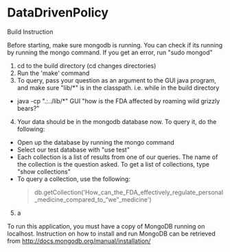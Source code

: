 DataDrivenPolicy
================

Build Instruction

Before starting, make sure mongodb is running. You can check if its running by running the mongo command. If you get an error, run "sudo mongod"

1. cd to the build directory (cd changes directories)
2. Run the 'make' command
3. To query, pass your question as an argument to the GUI java program, and make sure "lib/\*" is in the classpath. i.e. while in the build directory
 * java -cp ".:../lib/\*" GUI "how is the FDA affected by roaming wild grizzly bears?"
4. Your data should be in the mongodb database now. To query it, do the following:
  * Open up the database by running the mongo command
  * Select our test database with "use test"
  * Each collection is a list of results from one of our queries. The name of the collection is the question asked. To get a list of collections, type "show collections"
  * To query a collection, use the following:
    > db.getCollection('How_can_the_FDA_effectively_regulate_personal_medicine_compared_to_“we”_medicine')
5. a


To run this application, you must have a copy of MongoDB running on localhost. Instruction on how to install and run MongoDB can be retrieved from http://docs.mongodb.org/manual/installation/
